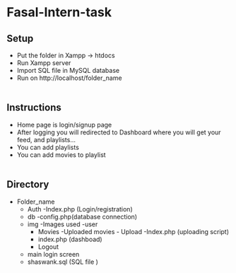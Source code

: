 # Fasal-Intern-task
## Setup
- Put the folder in Xampp -> htdocs 
-  Run Xampp server
-  Import SQL file in MySQL database
-  Run on http://localhost/folder_name
<br></br>
## Instructions
-  Home page is login/signup page 
-  After logging you will redirected to Dashboard where you will get your feed, and playlists...
-  You can add playlists
-  You can add movies to playlist
<br></br>
## Directory
-  Folder_name 
    - Auth
        -Index.php (Login/registration)
   - db
        -config.php(database connection)
    - img 
        -Images used 
    -user 
         - Movies
             -Uploaded movies
          - Upload
              -Index.php  (uploading script)
         - index.php (dashboad)
         - Logout
     - main   login screen
     - shaswank.sql (SQL file )


